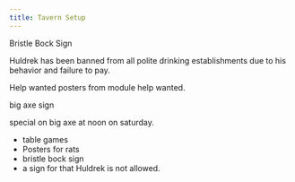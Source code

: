 ```yaml
---
title: Tavern Setup
---
```

Bristle Bock Sign

Huldrek has been banned from all polite drinking establishments due to his behavior and failure to pay.

Help wanted posters from module help wanted. 

big axe sign

special on big axe at noon on saturday.

- table games
- Posters for rats
- bristle bock sign
- a sign for that Huldrek is not allowed.







 